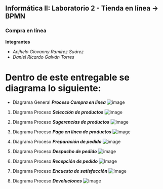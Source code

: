 ## Informática II: Laboratorio 2 - Tienda en línea -> BPMN 
### Compra en línea
**Integrantes**
- *Anjhelo Giovanny Ramírez Suárez*
- *Daniel Ricardo Galván Torres*

# Dentro de este entregable se diagrama lo siguiente:

- Diagrama General ***Proceso Compra en línea***
![image](https://user-images.githubusercontent.com/62915328/190879535-02e34745-d6d4-4cae-b9f0-416d0ec0deee.png)

1. Diagrama Proceso ***Selección de productos***
![image](https://user-images.githubusercontent.com/62915328/190879551-27cec3aa-373b-4896-b62a-3d73d40c21ac.png)

2. Diagrama Proceso ***Sugerencias de productos***
![image](https://user-images.githubusercontent.com/62915328/190879594-fe1625d2-2b63-4694-b28f-2f0d98308293.png)

3. Diagrama Proceso ***Pago en línea de productos***
![image](https://user-images.githubusercontent.com/62915328/190879579-c020e387-a787-4906-9bb3-f33d31ad6628.png)

4. Diagrama Proceso ***Preparación de pedido***
![image](https://user-images.githubusercontent.com/62915328/190879607-77180813-0649-4ae9-ace5-ace42e610f1e.png)

5. Diagrama Proceso ***Despacho de pedido***
![image](https://user-images.githubusercontent.com/32281973/190935646-f35cc093-60dd-4e0f-9536-3e66c6778527.png)

6. Diagrama Proceso ***Recepción de pedido***
![Image](https://user-images.githubusercontent.com/32281973/190935661-1ccaeceb-eb8b-4d94-bc62-e6ffcb5db01a.png)

7. Diagrama Proceso ***Encuesta de satisfacción***
![Image](https://user-images.githubusercontent.com/32281973/190935670-07fcad8d-8fcd-4f91-8929-79a14d26ab68.png)

8. Diagrama Proceso ***Devoluciones***
![Image](https://user-images.githubusercontent.com/32281973/190935687-7336f2e8-bcc3-46ab-83bd-5a56f6017cde.png)

